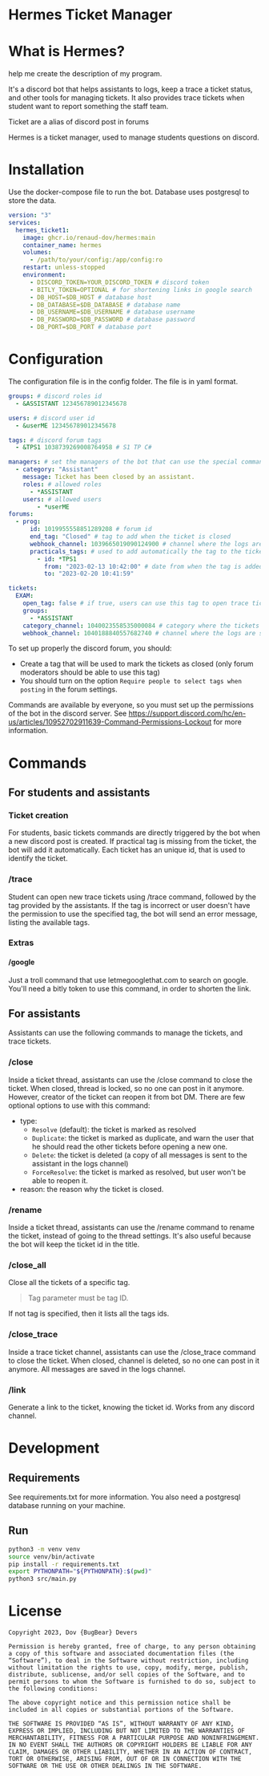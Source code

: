 # Hermes Ticket Manager

# What is Hermes?

help me create the description of my program.

It's a discord bot that helps assistants to logs, keep a trace a ticket status, and other tools for managing tickets. It also provides trace tickets when student want to report something the staff team.

Ticket are a alias of discord post in forums



Hermes is a ticket manager, used to manage students questions on discord.





# Installation

Use the docker-compose file to run the bot.
Database uses postgresql to store the data.

```yaml
version: "3"
services:
  hermes_ticket1:
    image: ghcr.io/renaud-dov/hermes:main
    container_name: hermes
    volumes:
      - /path/to/your/config:/app/config:ro
    restart: unless-stopped
    environment:
      - DISCORD_TOKEN=YOUR_DISCORD_TOKEN # discord token
      - BITLY_TOKEN=OPTIONAL # for shortening links in google search
      - DB_HOST=$DB_HOST # database host
      - DB_DATABASE=$DB_DATABASE # database name
      - DB_USERNAME=$DB_USERNAME # database username
      - DB_PASSWORD=$DB_PASSWORD # database password
      - DB_PORT=$DB_PORT # database port
```

# Configuration

The configuration file is in the config folder.
The file is in yaml format.

```yaml
groups: # discord roles id
  - &ASSISTANT 123456789012345678

users: # discord user id
  - &userME 123456789012345678

tags: # discord forum tags
  - &TPS1 1038739269008764958 # S1 TP C#

managers: # set the managers of the bot that can use the special commands
  - category: "Assistant"
    message: Ticket has been closed by an assistant.
    roles: # allowed roles
      - *ASSISTANT
    users: # allowed users
        - *userME
forums:
  - prog:
      id: 1019955558851289208 # forum id
      end_tag: "Closed" # tag to add when the ticket is closed
      webhook_channel: 1039665019090124900 # channel where the logs are sent
      practicals_tags: # used to add automatically the tag to the ticket when missing
        - id: *TPS1
          from: "2023-02-13 10:42:00" # date from when the tag is added, must be in the format: "YYYY-MM-DD HH:MM:SS"
          to: "2023-02-20 10:41:59"

tickets:
  EXAM:
    open_tag: false # if true, users can use this tag to open trace tickets
    groups:
      - *ASSISTANT
    category_channel: 1040023558535000084 # category where the tickets are created
    webhook_channel: 1040188840557682740 # channel where the logs are sent
```

To set up properly the discord forum, you should:
- Create a tag that will be used to mark the tickets as closed (only forum moderators should be able to use this tag)
- You should turn on the option `Require people to select tags when posting` in the forum settings.

Commands are available by everyone, so you must set up the permissions of the bot in the discord server.
See https://support.discord.com/hc/en-us/articles/10952702911639-Command-Permissions-Lockout for more information.

# Commands

## For students and assistants

### Ticket creation
For students, basic tickets commands are directly triggered by the bot when a new discord post is created.
If practical tag is missing from the ticket, the bot will add it automatically.
Each ticket has an unique id, that is used to identify the ticket.

### /trace
Student can open new trace tickets using /trace command, followed by the tag provided by the assistants.
If the tag is incorrect or user doesn't have the permission to use the specified tag, the bot will send an error message, listing the available tags.


### Extras

#### /google

Just a troll command that use letmegooglethat.com to search on google.
You'll need a bitly token to use this command, in order to shorten the link.

## For assistants

Assistants can use the following commands to manage the tickets, and trace tickets.

### /close

Inside a ticket thread, assistants can use the /close command to close the ticket.
When closed, thread is locked, so no one can post in it anymore. However, creator of the ticket can reopen it from bot DM.
There are few optional options to use with this command:
 - type:
   - `Resolve` (default): the ticket is marked as resolved
   - `Duplicate`: the ticket is marked as duplicate, and warn the user that he should read the other tickets before opening a new one.
   - `Delete`: the ticket is deleted (a copy of all messages is sent to the assistant in the logs channel)
   - `ForceResolve`: the ticket is marked as resolved, but user won't be able to reopen it.
 - reason: the reason why the ticket is closed.

### /rename

Inside a ticket thread, assistants can use the /rename command to rename the ticket, instead of going to the thread settings.
It's also useful because the bot will keep the ticket id in the title.

### /close_all

Close all the tickets of a specific tag.
> Tag parameter must be tag ID.

If not tag is specified, then it lists all the tags ids.


### /close_trace

Inside a trace ticket channel, assistants can use the /close_trace command to close the ticket.
When closed, channel is deleted, so no one can post in it anymore.
All messages are saved in the logs channel.


### /link

Generate a link to the ticket, knowing the ticket id.
Works from any discord channel.


# Development

## Requirements

See requirements.txt for more information.
You also need a postgresql database running on your machine.

## Run

```bash
python3 -m venv venv
source venv/bin/activate
pip install -r requirements.txt
export PYTHONPATH="${PYTHONPATH}:$(pwd)"
python3 src/main.py
```

# License

```
Copyright 2023, Dov {BugBear} Devers

Permission is hereby granted, free of charge, to any person obtaining a copy of this software and associated documentation files (the “Software”), to deal in the Software without restriction, including without limitation the rights to use, copy, modify, merge, publish, distribute, sublicense, and/or sell copies of the Software, and to permit persons to whom the Software is furnished to do so, subject to the following conditions:

The above copyright notice and this permission notice shall be included in all copies or substantial portions of the Software.

THE SOFTWARE IS PROVIDED “AS IS”, WITHOUT WARRANTY OF ANY KIND, EXPRESS OR IMPLIED, INCLUDING BUT NOT LIMITED TO THE WARRANTIES OF MERCHANTABILITY, FITNESS FOR A PARTICULAR PURPOSE AND NONINFRINGEMENT. IN NO EVENT SHALL THE AUTHORS OR COPYRIGHT HOLDERS BE LIABLE FOR ANY CLAIM, DAMAGES OR OTHER LIABILITY, WHETHER IN AN ACTION OF CONTRACT, TORT OR OTHERWISE, ARISING FROM, OUT OF OR IN CONNECTION WITH THE SOFTWARE OR THE USE OR OTHER DEALINGS IN THE SOFTWARE.

```
